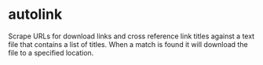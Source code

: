 # autolink
Scrape URLs for download links and cross reference link titles against a text file that contains a list of titles. When a match is found it will download the file to a specified location. 
